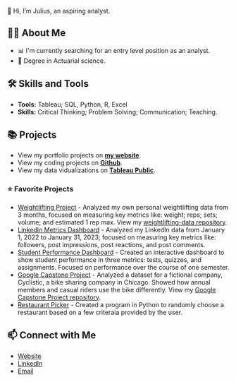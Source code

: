 👋 Hi, I’m Julius, an aspiring analyst. 

## 🙋‍♀️ About Me
- 📊 I'm currently searching for an entry level position as an analyst. 
- 📐 Degree in Actuarial science. 

## 🛠 Skills and Tools
- **Tools:** Tableau; SQL, Python, R, Excel 
- **Skills:** Critical Thinking; Problem Solving; Communication; Teaching.

## 📚 Projects
- View my portfolio projects on [**my website**](https://www.kellyjadams.com/portfolio). 
- View my coding projects on [**Github**](https://github.com/JuliusSamijiMndeme).
- View my data vidualizations on [**Tableau Public**](https://public.tableau.com/app/profile/juliusmndeme).

### ⭐ Favorite Projects
- [Weightlifting Project](https://public.tableau.com/app/profile/kellyjadams/viz/WeightliftingProject/Final) - Analyzed my own personal weightlifting data from 3 months, focused on measuring key metrics like: weight; reps; sets; volume; and estimated 1 rep max. View my [weightlifting-data repository](https://github.com/kellyjadams/weightlifting-data).
- [LinkedIn Metrics Dashboard](https://public.tableau.com/app/profile/kellyjadams/viz/LinkedInDashboard_16752261218800/Final) - Analyzed my LinkedIn data from January 1, 2022 to January 31, 2023; focused on measuring key metrics like: followers, post impressions, post reactions, and post comments. 
- [Student Performance Dashboard](https://public.tableau.com/app/profile/kellyjadams/viz/StudentPerformanceDashboard_16745159154300/FinalDashboard) - Created an interactive dashboard to show student performance in three metrics: tests, quizzes, and assignments. Focused on performance over the course of one semester.
- [Google Capstone Project](https://public.tableau.com/app/profile/kellyjadams/viz/GoogleCapstoneProjectCyclistic/Dashboard) - Analyzed a dataset for a fictional company, Cyclistic, a bike sharing company in Chicago. Showed how annual members and casual riders use the bike differently. View my [Google Capstone Project repository](https://github.com/kellyjadams/google-capstone-project).  
- [Restaurant Picker](https://github.com/kellyjadams/restaurant-picker) - Created a program in Python to randomly choose a restaurant based on a few criteraia provided by the user. 
 

## 📫 Connect with Me
- [Website](https://www.kellyjadams.com/)
- [LinkedIn](https://www.linkedin.com/in/jsm100)
- [Email](mailto:mndemejulius7@gmail.com)

